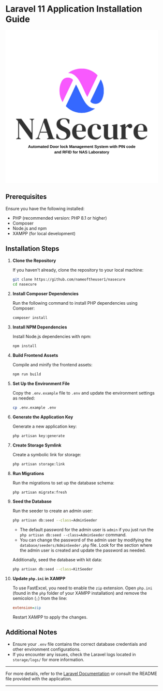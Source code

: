 # Laravel 11 Application Installation Guide

![NASECURE](public/images/NASECURE.png)

## Prerequisites

Ensure you have the following installed:
- PHP (recommended version: PHP 8.1 or higher)
- Composer
- Node.js and npm
- XAMPP (for local development)

## Installation Steps

1. **Clone the Repository**

   If you haven't already, clone the repository to your local machine:
   ```bash
   git clone https://github.com/nameoftheuser1/nasecure
   cd nasecure
   ```

2. **Install Composer Dependencies**

   Run the following command to install PHP dependencies using Composer:
   ```bash
   composer install
   ```

3. **Install NPM Dependencies**

   Install Node.js dependencies with npm:
   ```bash
   npm install
   ```

4. **Build Frontend Assets**

   Compile and minify the frontend assets:
   ```bash
   npm run build
   ```

5. **Set Up the Environment File**

   Copy the `.env.example` file to `.env` and update the environment settings as needed:
   ```bash
   cp .env.example .env
   ```

6. **Generate the Application Key**

   Generate a new application key:
   ```bash
   php artisan key:generate
   ```

7. **Create Storage Symlink**

   Create a symbolic link for storage:
   ```bash
   php artisan storage:link
   ```

8. **Run Migrations**

   Run the migrations to set up the database schema:
   ```bash
   php artisan migrate:fresh
   ```

9. **Seed the Database**

   Run the seeder to create an admin user:
   ```bash
   php artisan db:seed --class=AdminSeeder
   ```

   - The default password for the admin user is `admin` if you just run the `php artisan db:seed --class=AdminSeeder` command.
   - You can change the password of the admin user by modifying the `database/seeders/AdminSeeder.php` file. Look for the section where the admin user is created and update the password as needed.

   Additionally, seed the database with kit data:
   ```bash
   php artisan db:seed --class=KitSeeder
   ```

10. **Update `php.ini` in XAMPP**

    To use FastExcel, you need to enable the `zip` extension. Open `php.ini` (found in the `php` folder of your XAMPP installation) and remove the semicolon (`;`) from the line:
    ```ini
    extension=zip
    ```

    Restart XAMPP to apply the changes.

## Additional Notes

- Ensure your `.env` file contains the correct database credentials and other environment configurations.
- If you encounter any issues, check the Laravel logs located in `storage/logs/` for more information.

---

For more details, refer to the [Laravel Documentation](https://laravel.com/docs/11.x) or consult the README file provided with the application.

---
